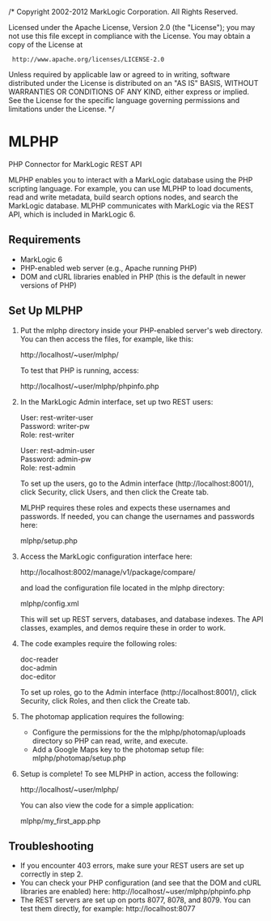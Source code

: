 /*
Copyright 2002-2012 MarkLogic Corporation.  All Rights Reserved.

Licensed under the Apache License, Version 2.0 (the "License");
you may not use this file except in compliance with the License.
You may obtain a copy of the License at

     http://www.apache.org/licenses/LICENSE-2.0

Unless required by applicable law or agreed to in writing, software
distributed under the License is distributed on an "AS IS" BASIS,
WITHOUT WARRANTIES OR CONDITIONS OF ANY KIND, either express or implied.
See the License for the specific language governing permissions and
limitations under the License.
*/

# MLPHP

PHP Connector for MarkLogic REST API

MLPHP enables you to interact with a MarkLogic database using the PHP scripting
language. For example, you can use MLPHP to load documents, read and write
metadata, build search options nodes, and search the MarkLogic database. MLPHP
communicates with MarkLogic via the REST API, which is included in MarkLogic 6.

## Requirements

* MarkLogic 6
* PHP-enabled web server (e.g., Apache running PHP)
* DOM and cURL libraries enabled in PHP (this is the default in newer versions
of PHP)

## Set Up MLPHP

1. Put the mlphp directory inside your PHP-enabled server's web directory. You
   can then access the files, for example, like this:

   http://localhost/~user/mlphp/

   To test that PHP is running, access:

   http://localhost/~user/mlphp/phpinfo.php

2. In the MarkLogic Admin interface, set up two REST users:

   User: rest-writer-user <br />
   Password: writer-pw <br />
   Role: rest-writer

   User: rest-admin-user <br />
   Password: admin-pw <br />
   Role: rest-admin

   To set up the users, go to the Admin interface (http://localhost:8001/),
   click Security, click Users, and then click the Create tab.

   MLPHP requires these roles and expects these usernames and passwords. If
   needed, you can change the usernames and passwords here:

   mlphp/setup.php

3. Access the MarkLogic configuration interface here:

   http://localhost:8002/manage/v1/package/compare/

   and load the configuration file located in the mlphp directory:

   mlphp/config.xml

   This will set up REST servers, databases, and database indexes. The API
   classes, examples, and demos require these in order to work.

4. The code examples require the following roles:

   doc-reader <br />
   doc-admin <br />
   doc-editor

   To set up roles, go to the Admin interface (http://localhost:8001/), click
   Security, click Roles, and then click the Create tab.

5. The photomap application requires the following:

   <ul>
   <li>Configure the permissions for the the mlphp/photomap/uploads directory so
       PHP can read, write, and execute.</li>

   <li>Add a Google Maps key to the photomap setup file: mlphp/photomap/setup.php</li>
   </ul>

6. Setup is complete! To see MLPHP in action, access the following:

   http://localhost/~user/mlphp/

   You can also view the code for a simple application:

   mlphp/my_first_app.php

## Troubleshooting

* If you encounter 403 errors, make sure your REST users are set up correctly
in step 2.
* You can check your PHP configuration (and see that the DOM and cURL
libraries are enabled) here: http://localhost/~user/mlphp/phpinfo.php
* The REST servers are set up on ports 8077, 8078, and 8079. You can test them
directly, for example: http://localhost:8077